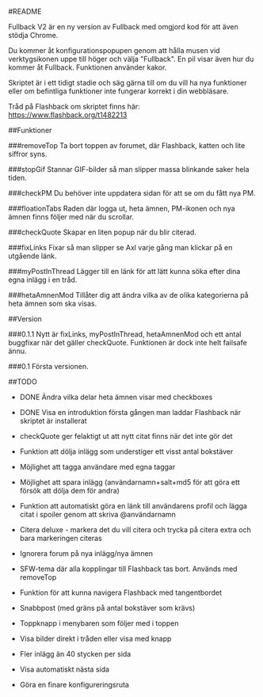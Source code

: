 #README

Fullback V2 är en ny version av Fullback med omgjord kod för att även stödja Chrome.

Du kommer åt konfigurationspopupen genom att hålla musen vid verktygsikonen uppe till höger och välja "Fullback".
En pil visar även hur du kommer åt Fullback. Funktionen använder kakor.

Skriptet är i ett tidigt stadie och säg gärna till om du vill ha nya funktioner eller om befintliga funktioner inte fungerar korrekt i din webbläsare.

Tråd på Flashback om skriptet finns här: https://www.flashback.org/t1482213

##Funktioner

###removeTop
Ta bort toppen av forumet, där Flashback, katten och lite siffror syns. 

###stopGif 
Stannar GIF-bilder så man slipper massa blinkande saker hela tiden.

###checkPM
Du behöver inte uppdatera sidan för att se om du fått nya PM.

###floationTabs
Raden där logga ut, heta ämnen, PM-ikonen och nya ämnen finns följer med när du scrollar.

###checkQuote
Skapar en liten popup när du blir citerad.

###fixLinks
Fixar så man slipper se Axl varje gång man klickar på en utgående länk.

###myPostInThread
Lägger till en länk för att lätt kunna söka efter dina egna inlägg i en tråd.

###hetaAmnenMod
Tillåter dig att ändra vilka av de olika kategorierna på heta ämnen som ska visas.

##Version

###0.1.1
Nytt är fixLinks, myPostInThread, hetaAmnenMod och ett antal buggfixar när det gäller checkQuote. Funktionen är dock inte helt failsafe ännu.

###0.1
Första versionen.

##TODO

- DONE Ändra vilka delar heta ämnen visar med checkboxes
- DONE Visa en introduktion första gången man laddar Flashback när skriptet är installerat

- checkQuote ger felaktigt ut att nytt citat finns när det inte gör det
- Funktion att dölja inlägg som understiger ett visst antal bokstäver
- Möjlighet att tagga användare med egna taggar
- Möjlighet att spara inlägg (användarnamn+salt+md5 för att göra ett försök att dölja dem för andra)
- Funktion att automatiskt göra en länk till användarens profil och lägga citat i spoiler genom att skriva @användarnamn
- Citera deluxe - markera det du vill citera och trycka på citera extra och bara markeringen citeras
- Ignorera forum på nya inlägg/nya ämnen
- SFW-tema där alla kopplingar till Flashback tas bort. Används med removeTop
- Funktion för att kunna navigera Flashback med tangentbordet
- Snabbpost (med gräns på antal bokstäver som krävs)
- Toppknapp i menybaren som följer med i toppen
- Visa bilder direkt i tråden eller visa med knapp
- Fler inlägg än 40 stycken per sida
- Visa automatiskt nästa sida
- Göra en finare konfigureringsruta
